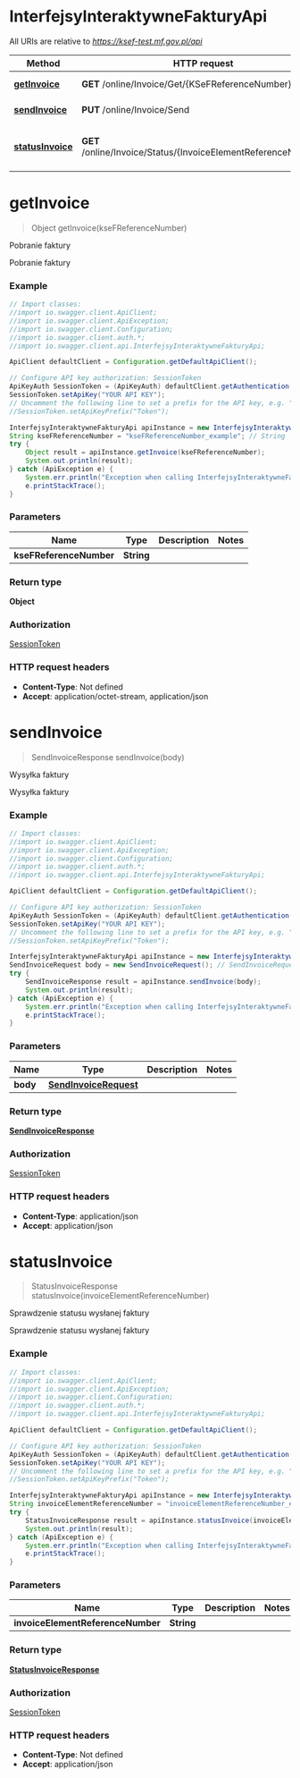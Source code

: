 # InterfejsyInteraktywneFakturyApi

All URIs are relative to *https://ksef-test.mf.gov.pl/api*

Method | HTTP request | Description
------------- | ------------- | -------------
[**getInvoice**](InterfejsyInteraktywneFakturyApi.md#getInvoice) | **GET** /online/Invoice/Get/{KSeFReferenceNumber} | Pobranie faktury
[**sendInvoice**](InterfejsyInteraktywneFakturyApi.md#sendInvoice) | **PUT** /online/Invoice/Send | Wysyłka faktury
[**statusInvoice**](InterfejsyInteraktywneFakturyApi.md#statusInvoice) | **GET** /online/Invoice/Status/{InvoiceElementReferenceNumber} | Sprawdzenie statusu wysłanej faktury

<a name="getInvoice"></a>
# **getInvoice**
> Object getInvoice(kseFReferenceNumber)

Pobranie faktury

Pobranie faktury

### Example
```java
// Import classes:
//import io.swagger.client.ApiClient;
//import io.swagger.client.ApiException;
//import io.swagger.client.Configuration;
//import io.swagger.client.auth.*;
//import io.swagger.client.api.InterfejsyInteraktywneFakturyApi;

ApiClient defaultClient = Configuration.getDefaultApiClient();

// Configure API key authorization: SessionToken
ApiKeyAuth SessionToken = (ApiKeyAuth) defaultClient.getAuthentication("SessionToken");
SessionToken.setApiKey("YOUR API KEY");
// Uncomment the following line to set a prefix for the API key, e.g. "Token" (defaults to null)
//SessionToken.setApiKeyPrefix("Token");

InterfejsyInteraktywneFakturyApi apiInstance = new InterfejsyInteraktywneFakturyApi();
String kseFReferenceNumber = "kseFReferenceNumber_example"; // String | 
try {
    Object result = apiInstance.getInvoice(kseFReferenceNumber);
    System.out.println(result);
} catch (ApiException e) {
    System.err.println("Exception when calling InterfejsyInteraktywneFakturyApi#getInvoice");
    e.printStackTrace();
}
```

### Parameters

Name | Type | Description  | Notes
------------- | ------------- | ------------- | -------------
 **kseFReferenceNumber** | **String**|  |

### Return type

**Object**

### Authorization

[SessionToken](../README.md#SessionToken)

### HTTP request headers

 - **Content-Type**: Not defined
 - **Accept**: application/octet-stream, application/json

<a name="sendInvoice"></a>
# **sendInvoice**
> SendInvoiceResponse sendInvoice(body)

Wysyłka faktury

Wysyłka faktury 

### Example
```java
// Import classes:
//import io.swagger.client.ApiClient;
//import io.swagger.client.ApiException;
//import io.swagger.client.Configuration;
//import io.swagger.client.auth.*;
//import io.swagger.client.api.InterfejsyInteraktywneFakturyApi;

ApiClient defaultClient = Configuration.getDefaultApiClient();

// Configure API key authorization: SessionToken
ApiKeyAuth SessionToken = (ApiKeyAuth) defaultClient.getAuthentication("SessionToken");
SessionToken.setApiKey("YOUR API KEY");
// Uncomment the following line to set a prefix for the API key, e.g. "Token" (defaults to null)
//SessionToken.setApiKeyPrefix("Token");

InterfejsyInteraktywneFakturyApi apiInstance = new InterfejsyInteraktywneFakturyApi();
SendInvoiceRequest body = new SendInvoiceRequest(); // SendInvoiceRequest | 
try {
    SendInvoiceResponse result = apiInstance.sendInvoice(body);
    System.out.println(result);
} catch (ApiException e) {
    System.err.println("Exception when calling InterfejsyInteraktywneFakturyApi#sendInvoice");
    e.printStackTrace();
}
```

### Parameters

Name | Type | Description  | Notes
------------- | ------------- | ------------- | -------------
 **body** | [**SendInvoiceRequest**](SendInvoiceRequest.md)|  |

### Return type

[**SendInvoiceResponse**](SendInvoiceResponse.md)

### Authorization

[SessionToken](../README.md#SessionToken)

### HTTP request headers

 - **Content-Type**: application/json
 - **Accept**: application/json

<a name="statusInvoice"></a>
# **statusInvoice**
> StatusInvoiceResponse statusInvoice(invoiceElementReferenceNumber)

Sprawdzenie statusu wysłanej faktury

Sprawdzenie statusu wysłanej faktury

### Example
```java
// Import classes:
//import io.swagger.client.ApiClient;
//import io.swagger.client.ApiException;
//import io.swagger.client.Configuration;
//import io.swagger.client.auth.*;
//import io.swagger.client.api.InterfejsyInteraktywneFakturyApi;

ApiClient defaultClient = Configuration.getDefaultApiClient();

// Configure API key authorization: SessionToken
ApiKeyAuth SessionToken = (ApiKeyAuth) defaultClient.getAuthentication("SessionToken");
SessionToken.setApiKey("YOUR API KEY");
// Uncomment the following line to set a prefix for the API key, e.g. "Token" (defaults to null)
//SessionToken.setApiKeyPrefix("Token");

InterfejsyInteraktywneFakturyApi apiInstance = new InterfejsyInteraktywneFakturyApi();
String invoiceElementReferenceNumber = "invoiceElementReferenceNumber_example"; // String | 
try {
    StatusInvoiceResponse result = apiInstance.statusInvoice(invoiceElementReferenceNumber);
    System.out.println(result);
} catch (ApiException e) {
    System.err.println("Exception when calling InterfejsyInteraktywneFakturyApi#statusInvoice");
    e.printStackTrace();
}
```

### Parameters

Name | Type | Description  | Notes
------------- | ------------- | ------------- | -------------
 **invoiceElementReferenceNumber** | **String**|  |

### Return type

[**StatusInvoiceResponse**](StatusInvoiceResponse.md)

### Authorization

[SessionToken](../README.md#SessionToken)

### HTTP request headers

 - **Content-Type**: Not defined
 - **Accept**: application/json

